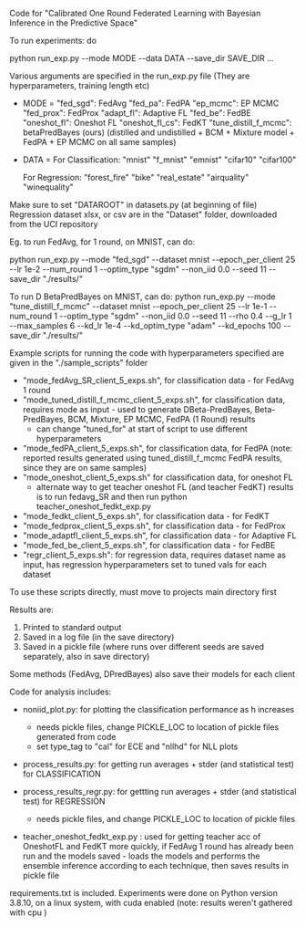 Code for "Calibrated One Round Federated Learning with Bayesian Inference in the Predictive Space"

To run experiments: do

python run_exp.py --mode MODE --data DATA --save_dir SAVE_DIR ...

Various arguments are specified in the run_exp.py file (They are hyperparameters, training length etc)
- MODE = 
    "fed_sgd": FedAvg
    "fed_pa": FedPA 
    "ep_mcmc": EP MCMC
    "fed_prox": FedProx
    "adapt_fl": Adaptive FL
    "fed_be": FedBE 
    "oneshot_fl": Oneshot FL 
    "oneshot_fl_cs": FedKT 
    "tune_distill_f_mcmc": betaPredBayes (ours) (distilled and undistilled + BCM + Mixture model + FedPA + EP MCMC on all same samples)
    

- DATA =
    For Classification: 
    "mnist" 
    "f_mnist"
    "emnist"
    "cifar10"
    "cifar100" 

    For Regression:
    "forest_fire"
    "bike"
    "real_estate"
    "airquality"
    "winequality"

Make sure to set "DATAROOT" in  datasets.py (at beginning of file)
Regression dataset xlsx, or csv are in the "Dataset" folder, downloaded from the UCI repository

Eg. to run FedAvg, for 1 round, on MNIST, can do:

python run_exp.py --mode "fed_sgd" --dataset mnist --epoch_per_client 25 --lr 1e-2 --num_round 1 --optim_type "sgdm" --non_iid 0.0 --seed 11 --save_dir "./results/"

To run D BetaPredBayes on MNIST, can do:
python run_exp.py --mode "tune_distill_f_mcmc" --dataset mnist --epoch_per_client 25 --lr 1e-1 --num_round 1 --optim_type "sgdm" --non_iid 0.0 --seed 11 --rho 0.4 --g_lr 1 --max_samples 6 --kd_lr 1e-4 --kd_optim_type "adam" --kd_epochs 100 --save_dir "./results/"


Example scripts for running the code with hyperparameters specified are given in the "./sample_scripts" folder 
- "mode_fedAvg_SR_client_5_exps.sh", for classification data - for FedAvg 1 round
- "mode_tuned_distill_f_mcmc_client_5_exps.sh", for classification data, requires mode as input - used to generate DBeta-PredBayes, Beta-PredBayes, BCM, Mixture, EP MCMC, FedPA (1 Round) results
    - can change "tuned_for" at start of script to use different hyperparameters
- "mode_fedPA_client_5_exps.sh", for classification data, for FedPA (note: reported results generated using tuned_distill_f_mcmc FedPA results, since they are on same samples)  
- "mode_oneshot_client_5_exps.sh" for classification data, for oneshot FL 
    - alternate way to get teacher oneshot FL (and teacher FedKT) results is to run fedavg_SR and then run python teacher_oneshot_fedkt_exp.py
- "mode_fedkt_client_5_exps.sh", for classification data - for FedKT 
- "mode_fedprox_client_5_exps.sh", for classification data - for FedProx 
- "mode_adaptfl_client_5_exps.sh", for classification data - for Adaptive FL 
- "mode_fed_be_client_5_exps.sh", for classification data - for FedBE  
- "regr_client_5_exps.sh": for regression data, requires dataset name as input, has regression hyperparameters set to tuned vals for each dataset

To use these scripts directly, must move to projects main directory first 

Results are:
1. Printed to standard output
2. Saved in a log file (in the save directory)
3. Saved in a pickle file (where runs over different seeds are saved separately, also in save directory)

Some methods (FedAvg, DPredBayes) also save their models for each client

Code for analysis includes:
- noniid_plot.py: for plotting the classification performance as h increases
    - needs pickle files, change PICKLE_LOC to location of pickle files generated from code
    - set type_tag to "cal" for ECE and "nllhd" for NLL plots
- process_results.py: for getting run averages + stder (and statistical test) for CLASSIFICATION
- process_results_regr.py: for gettting run averages + stder (and statistical test) for REGRESSION
    - needs pickle files, and change PICKLE_LOC to location of pickle files

- teacher_oneshot_fedkt_exp.py : used for getting teacher acc of OneshotFL and FedKT more quickly, if FedAvg 1 round has already been run and the models saved
                                - loads the models and performs the ensemble inference according to each technique, then saves results in pickle file

requirements.txt is included. Experiments were done on Python version 3.8.10, on a linux system, with cuda enabled (note: results weren't gathered with cpu ) 
